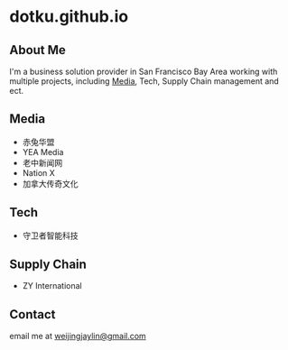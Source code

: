 # dotku.github.io

## About Me

I'm a business solution provider in San Francisco Bay Area working with multiple projects, 
including [Media](/marketing), Tech, Supply Chain management and ect.

## Media

* 赤兔华盟
* YEA Media
* 老中新闻网
* Nation X
* 加拿大传奇文化

## Tech

* 守卫者智能科技

## Supply Chain

* ZY International

## Contact

email me at [weijingjaylin@gmail.com](mailto:weijingjaylin@gmail.com)
